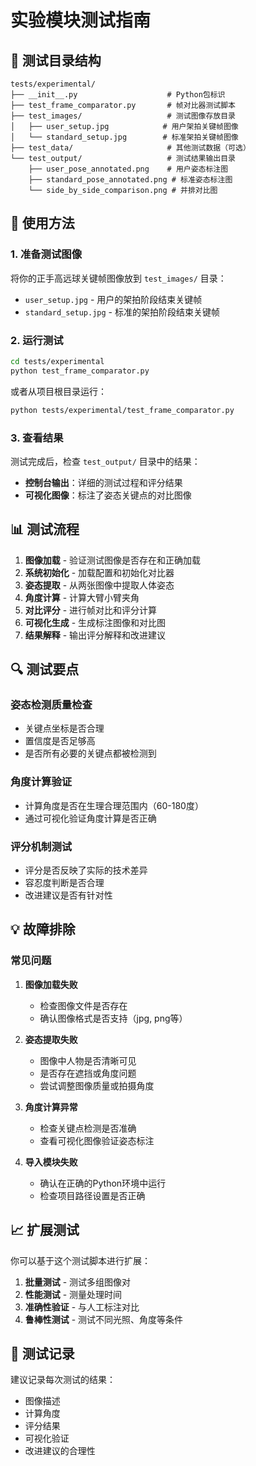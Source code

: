 # 实验模块测试指南

## 📁 测试目录结构

```
tests/experimental/
├── __init__.py                    # Python包标识
├── test_frame_comparator.py       # 帧对比器测试脚本
├── test_images/                   # 测试图像存放目录
│   ├── user_setup.jpg            # 用户架拍关键帧图像
│   └── standard_setup.jpg        # 标准架拍关键帧图像
├── test_data/                     # 其他测试数据（可选）
└── test_output/                   # 测试结果输出目录
    ├── user_pose_annotated.png    # 用户姿态标注图
    ├── standard_pose_annotated.png # 标准姿态标注图
    └── side_by_side_comparison.png # 并排对比图
```

## 🚀 使用方法

### 1. 准备测试图像

将你的正手高远球关键帧图像放到 `test_images/` 目录：

- `user_setup.jpg` - 用户的架拍阶段结束关键帧
- `standard_setup.jpg` - 标准的架拍阶段结束关键帧

### 2. 运行测试

```bash
cd tests/experimental
python test_frame_comparator.py
```

或者从项目根目录运行：

```bash
python tests/experimental/test_frame_comparator.py
```

### 3. 查看结果

测试完成后，检查 `test_output/` 目录中的结果：

- **控制台输出**：详细的测试过程和评分结果
- **可视化图像**：标注了姿态关键点的对比图像

## 📊 测试流程

1. **图像加载** - 验证测试图像是否存在和正确加载
2. **系统初始化** - 加载配置和初始化对比器
3. **姿态提取** - 从两张图像中提取人体姿态
4. **角度计算** - 计算大臂小臂夹角
5. **对比评分** - 进行帧对比和评分计算
6. **可视化生成** - 生成标注图像和对比图
7. **结果解释** - 输出评分解释和改进建议

## 🔍 测试要点

### 姿态检测质量检查
- 关键点坐标是否合理
- 置信度是否足够高
- 是否所有必要的关键点都被检测到

### 角度计算验证
- 计算角度是否在生理合理范围内（60-180度）
- 通过可视化验证角度计算是否正确

### 评分机制测试
- 评分是否反映了实际的技术差异
- 容忍度判断是否合理
- 改进建议是否有针对性

## 💡 故障排除

### 常见问题

1. **图像加载失败**
   - 检查图像文件是否存在
   - 确认图像格式是否支持（jpg, png等）

2. **姿态提取失败**
   - 图像中人物是否清晰可见
   - 是否存在遮挡或角度问题
   - 尝试调整图像质量或拍摄角度

3. **角度计算异常**
   - 检查关键点检测是否准确
   - 查看可视化图像验证姿态标注

4. **导入模块失败**
   - 确认在正确的Python环境中运行
   - 检查项目路径设置是否正确

## 📈 扩展测试

你可以基于这个测试脚本进行扩展：

1. **批量测试** - 测试多组图像对
2. **性能测试** - 测量处理时间
3. **准确性验证** - 与人工标注对比
4. **鲁棒性测试** - 测试不同光照、角度等条件

## 📝 测试记录

建议记录每次测试的结果：
- 图像描述
- 计算角度
- 评分结果
- 可视化验证
- 改进建议的合理性
